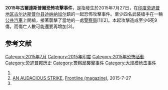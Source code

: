 **2015年古爾達斯普爾恐怖攻擊事件**，是指發生於2015年7月27日，在[印度](../Page/印度.md "wikilink")[旁遮普地区](../Page/旁遮普地区.md "wikilink")[古尔达斯普尔县](../Page/古尔达斯普尔县.md "wikilink")[迪纳纳加尔](../Page/迪纳纳加尔.md "wikilink")鎮的一起恐怖攻擊事件。至少四名武裝槍手在一輛[公共汽車](../Page/公共汽車.md "wikilink")上開槍，接著襲擊了當地的一處[警察局](../Page/警察局.md "wikilink")\[1\]\[2\]。本起攻擊造成至少6死9傷，而傷亡人數可能還要再增加\[3\]。

## 参考文献

[Category:2015年7月](https://zh.wikipedia.org/wiki/Category:2015年7月 "wikilink") [Category:2015年印度](https://zh.wikipedia.org/wiki/Category:2015年印度 "wikilink") [Category:2015年恐怖活動](https://zh.wikipedia.org/wiki/Category:2015年恐怖活動 "wikilink") [Category:旁遮普邦历史](https://zh.wikipedia.org/wiki/Category:旁遮普邦历史 "wikilink") [Category:警察局襲擊事件](https://zh.wikipedia.org/wiki/Category:警察局襲擊事件 "wikilink") [Category:大规模枪击事件](https://zh.wikipedia.org/wiki/Category:大规模枪击事件 "wikilink")

1.
2.  [AN AUDACIOUS STRIKE](http://www.thehindu.com/news/national/other-states/gunmen-attack-punjabs-gurdaspur/article7469246.ece?homepage=true), [Frontline (magazine)](https://zh.wikipedia.org/wiki/Frontline_\(magazine\) "wikilink"), 2015-7-27
3.